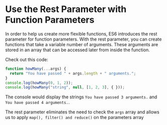 # Use the Rest Parameter with Function Parameters
In order to help us create more flexible functions, ES6 introduces the rest parameter for function parameters. With the rest parameter, you can create functions that take a variable number of arguments. These arguments are stored in an array that can be accessed later from inside the function.

Check out this code:
```javascript
function howMany(...args) {
  return "You have passed " + args.length + " arguments.";
}
console.log(howMany(0, 1, 2));
console.log(howMany("string", null, [1, 2, 3], { }));
```
The console would display the strings ```You have passed 3 arguments.``` and ```You have passed 4 arguments.```.

The rest parameter eliminates the need to check the ```args``` array and allows us to apply ```map(), filter() and reduce()``` on the parameters array
